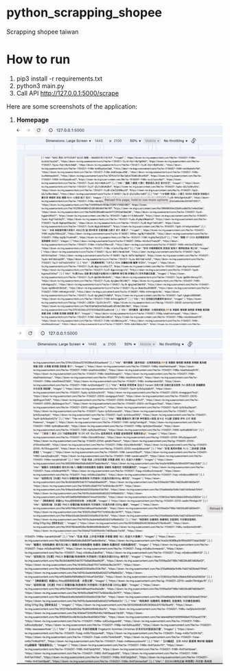 # python_scrapping_shopee

Scrapping shopee taiwan

# How to run

1. pip3 install -r requirements.txt
2. python3 main.py
3. Call API http://127.0.0.1:5000/scrape

Here are some screenshots of the application:

1. **Homepage**
   ![Homepage](./screenshot_1.png)
   ![Homepage](./screenshot_2.png)
   ![Homepage](./screenshot_3.png)
